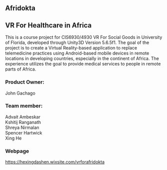 ## Afridokta

## VR For Healthcare in Africa

This is a course project for CIS6930/4930 VR For Social Goods in University of Florida, developed through Unity3D Version 5.6.5f1. The goal of the project is to create a Virtual Reality-based application to replace telemedicine practices using Android-based mobile devices in remote locations in developing countries, especially in the continent of Africa. The experience utilizes the goal to provide medical services to people in remote parts of Africa.

### Product Owner:
John Gachago

### Team member:
Advait Ambeskar  
Kshitij Ranganath  
Shreya Nirmalan  
Spencer Hartwick  
Xing He

### Webpage
https://hexingdashen.wixsite.com/vrforafridokta
